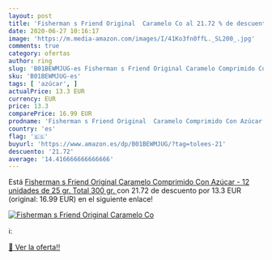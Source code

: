 ```yaml
---
layout: post
title: 'Fisherman s Friend Original  Caramelo Co al 21.72 % de descuento'
date: 2020-06-27 10:16:17
image: 'https://m.media-amazon.com/images/I/41Ko3fn0ffL._SL200_.jpg'
comments: true
category: ofertas
author: ring
slug: 'B01BEWMJUG-es Fisherman s Friend Original Caramelo Comprimido Con Azúcar...'
sku: 'B01BEWMJUG-es'
tags: [ 'azúcar', ]
actualPrice: 13.3 EUR
currency: EUR
price: 13.3
comparePrice: 16.99 EUR
prodname: 'Fisherman s Friend Original  Caramelo Comprimido Con Azúcar - 12 unidades de 25 gr.  Total 300 gr. '
country: 'es'
flag: '🇪🇸'
buyurl: 'https://www.amazon.es/dp/B01BEWMJUG/?tag=tolees-21'
descuento: '21.72'
average: '14.416666666666666'
---
```


Está [Fisherman s Friend Original  Caramelo Comprimido Con Azúcar - 12 unidades de 25 gr.  Total 300 gr. ](https://www.amazon.es/dp/B01BEWMJUG/?tag=tolees-21) con 21.72 de descuento por 13.3 EUR (original: 16.99 EUR) en el siguiente enlace!

[![Fisherman s Friend Original  Caramelo Co](https://m.media-amazon.com/images/I/41Ko3fn0ffL._SL200_.jpg)](https://www.amazon.es/dp/B01BEWMJUG/?tag=tolees-21)

ℹ️:


[🛒 Ver la oferta!!](https://www.amazon.es/dp/B01BEWMJUG/?tag=tolees-21)
